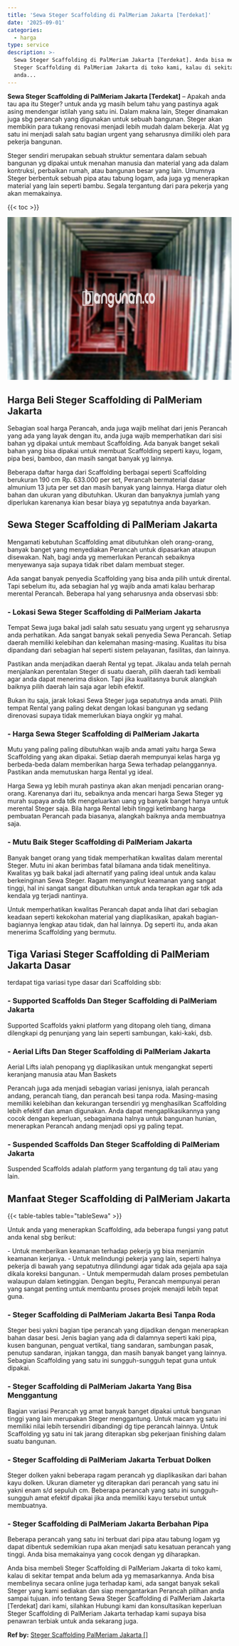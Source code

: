 ```yaml
---
title: 'Sewa Steger Scaffolding di PalMeriam Jakarta [Terdekat]'
date: '2025-09-01'
categories:
  - harga
type: service
description: >-
  Sewa Steger Scaffolding di PalMeriam Jakarta [Terdekat]. Anda bisa membeli
  Steger Scaffolding di PalMeriam Jakarta di toko kami, kalau di sekitar tempat
  anda...
---
```


**Sewa Steger Scaffolding di PalMeriam Jakarta \[Terdekat\]** – Apakah anda tau apa itu Steger? untuk anda yg masih belum tahu yang pastinya agak asing mendengar istilah yang satu ini. Dalam makna lain, Steger dinamakan juga sbg perancah yang digunakan untuk sebuah bangunan. Steger akan membikin para tukang renovasi menjadi lebih mudah dalam bekerja. Alat yg satu ini menjadi salah satu bagian urgent yang seharusnya dimiliki oleh para pekerja bangunan.

Steger sendiri merupakan sebuah struktur sementara dalam sebuah bangunan yg dipakai untuk menahan manusia dan material yang ada dalam kontruksi, perbaikan rumah, atau bangunan besar yang lain. Umumnya Steger berbentuk sebuah pipa atau tabung logam, ada juga yg menerapkan material yang lain seperti bambu. Segala tergantung dari para pekerja yang akan memakainya.

{{< toc >}}

![Sewa Steger Scaffolding di PalMeriam Jakarta [Terdekat]](/images/sewa-scaffolding-steger-15.png)

## Harga Beli Steger Scaffolding di PalMeriam Jakarta

Sebagian soal harga Perancah, anda juga wajib melihat dari jenis Perancah yang ada yang layak dengan itu, anda juga wajib memperhatikan dari sisi bahan yg dipakai untuk membaut Scaffolding. Ada banyak banget sekali bahan yang bisa dipakai untuk membuat Scaffolding seperti kayu, logam, pipa besi, bamboo, dan masih sangat banyak yg lainnya.

Beberapa daftar harga dari Scaffolding berbagai seperti Scaffolding berukuran 190 cm Rp. 633.000 per set, Perancah bermaterial dasar almunium 13 juta per set dan masih banyak yang lainnya. Harga diatur oleh bahan dan ukuran yang dibutuhkan. Ukuran dan banyaknya jumlah yang diperlukan karenanya kian besar biaya yg sepatutnya anda bayarkan.

## Sewa Steger Scaffolding di PalMeriam Jakarta

Mengamati kebutuhan Scaffolding amat dibutuhkan oleh orang-orang, banyak banget yang menyediakan Perancah untuk dipasarkan ataupun disewakan. Nah, bagi anda yg memerlukan Perancah sebaiknya menyewanya saja supaya tidak ribet dalam membuat steger.

Ada sangat banyak penyedia Scaffolding yang bisa anda pilih untuk dirental. Tapi sebelum itu, ada sebagian hal yg wajib anda amati kalau berharap merental Perancah. Beberapa hal yang seharusnya anda observasi sbb:

### \- Lokasi Sewa Steger Scaffolding di PalMeriam Jakarta

Tempat Sewa juga bakal jadi salah satu sesuatu yang urgent yg seharusnya anda perhatikan. Ada sangat banyak sekali penyedia Sewa Perancah. Setiap daerah memiliki kelebihan dan kelemahan masing-masing. Kualitas itu bisa dipandang dari sebagian hal seperti sistem pelayanan, fasilitas, dan lainnya.

Pastikan anda menjadikan daerah Rental yg tepat. Jikalau anda telah pernah menjalankan perentalan Steger di suatu daerah, pilih daerah tadi kembali agar anda dapat menerima diskon. Tapi jika kualitasnya buruk alangkah baiknya pilih daerah lain saja agar lebih efektif.

Bukan itu saja, jarak lokasi Sewa Steger juga sepatutnya anda amati. Pilih tempat Rental yang paling dekat dengan lokasi bangunan yg sedang direnovasi supaya tidak memerlukan biaya ongkir yg mahal.

### \- Harga Sewa Steger Scaffolding di PalMeriam Jakarta

Mutu yang paling paling dibutuhkan wajib anda amati yaitu harga Sewa Scaffolding yang akan dipakai. Setiap daerah mempunyai kelas harga yg berbeda-beda dalam memberikan harga Sewa terhadap pelanggannya. Pastikan anda memutuskan harga Rental yg ideal.

Harga Sewa yg lebih murah pastinya akan akan menjadi pencarian orang-orang. Karenanya dari itu, sebaiknya anda mencari harga Sewa Steger yg murah supaya anda tdk mengeluarkan uang yg banyak banget hanya untuk merental Steger saja. Bila harga Rental lebih tinggi ketimbang harga pembuatan Perancah pada biasanya, alangkah baiknya anda membuatnya saja.

### \- Mutu Baik Steger Scaffolding di PalMeriam Jakarta

Banyak banget orang yang tidak memperhatikan kwalitas dalam merental Steger. Mutu ini akan berimbas fatal bilamana anda tidak menelitinya. Kwalitas yg baik bakal jadi alternatif yang paling ideal untuk anda kalau berkeinginan Sewa Steger. Ragam menyangkut keamanan yang sangat tinggi, hal ini sangat sangat dibutuhkan untuk anda terapkan agar tdk ada kendala yg terjadi nantinya.

Untuk memperhatikan kwalitas Perancah dapat anda lihat dari sebagian keadaan seperti kekokohan material yang diaplikasikan, apakah bagian-bagiannya lengkap atau tidak, dan hal lainnya. Dg seperti itu, anda akan menerima Scaffolding yang bermutu.

## Tiga Variasi Steger Scaffolding di PalMeriam Jakarta Dasar

terdapat tiga variasi type dasar dari Scaffolding sbb:

### \- Supported Scaffolds Dan Steger Scaffolding di PalMeriam Jakarta

Supported Scaffolds yakni platform yang ditopang oleh tiang, dimana dilengkapi dg penunjang yang lain seperti sambungan, kaki-kaki, dsb.

### \- Aerial Lifts Dan Steger Scaffolding di PalMeriam Jakarta

Aerial Lifts ialah penopang yg diaplikasikan untuk mengangkat seperti keranjang manusia atau Man Baskets

Perancah juga ada menjadi sebagian variasi jenisnya, ialah perancah andang, perancah tiang, dan perancah besi tanpa roda. Masing-masing memiliki kelebihan dan kekurangan tersendiri yg menghasilkan Scaffolding lebih efektif dan aman digunakan. Anda dapat mengaplikasikannya yang cocok dengan keperluan, sebagaimana halnya untuk bangunan hunian, menerapkan Perancah andang menjadi opsi yg paling tepat.

### \- Suspended Scaffolds Dan Steger Scaffolding di PalMeriam Jakarta

Suspended Scaffolds adalah platform yang tergantung dg tali atau yang lain.

## Manfaat Steger Scaffolding di PalMeriam Jakarta

{{< table-tables table="tableSewa" >}}

Untuk anda yang menerapkan Scaffolding, ada beberapa fungsi yang patut anda kenal sbg berikut:

\- Untuk memberikan keamanan terhadap pekerja yg bisa menjamin keamanan kerjanya. - Untuk melindungi pekerja yang lain, seperti halnya pekerja di bawah yang sepatutnya dilindungi agar tidak ada gejala apa saja dikala koreksi bangunan. - Untuk mempermudah dalam proses pembetulan walaupun dalam ketinggian. Dengan begitu, Perancah mempunyai peran yang sangat penting untuk membantu proses projek menajdi lebih tepat guna.

### \- Steger Scaffolding di PalMeriam Jakarta Besi Tanpa Roda

Steger besi yakni bagian tipe perancah yang dijadikan dengan menerapkan bahan dasar besi. Jenis bagian yang ada di dalamnya seperti kaki pipa, kusen bangunan, penguat vertikal, tiang sandaran, sambungan pasak, penutup sandaran, injakan tangga, dan masih banyak banget yang lainnya. Sebagian Scaffolding yang satu ini sungguh-sungguh tepat guna untuk dipakai.

### \- Steger Scaffolding di PalMeriam Jakarta Yang Bisa Menggantung

Bagian variasi Perancah yg amat banyak banget dipakai untuk bangunan tinggi yang lain merupakan Steger menggantung. Untuk macam yg satu ini memiliki nilai lebih tersendiri dibandingi dg tipe perancah lainnya. Untuk Scaffolding yg satu ini tak jarang diterapkan sbg pekerjaan finishing dalam suatu bangunan.

### \- Steger Scaffolding di PalMeriam Jakarta Terbuat Dolken

Steger dolken yakni beberapa ragam perancah yg diaplikasikan dari bahan kayu dolken. Ukuran diameter yg diterapkan dari perancah yang satu ini yakni enam s/d sepuluh cm. Beberapa perancah yang satu ini sungguh-sungguh amat efektif dipakai jika anda memiliki kayu tersebut untuk membuatnya.

### \- Steger Scaffolding di PalMeriam Jakarta Berbahan Pipa

Beberapa perancah yang satu ini terbuat dari pipa atau tabung logam yg dapat dibentuk sedemikian rupa akan menjadi satu kesatuan perancah yang tinggi. Anda bisa memakainya yang cocok dengan yg diharapkan.

Anda bisa membeli Steger Scaffolding di PalMeriam Jakarta di toko kami, kalau di sekitar tempat anda belum ada yg memasarkannya. Anda bisa membelinya secara online juga terhadap kami, ada sangat banyak sekali Steger yang kami sediakan dan siap mengantarkan Perancah pilihan anda sampai tujuan. info tentang Sewa Steger Scaffolding di PalMeriam Jakarta \[Terdekat\] dari kami, silahkan Hubungi kami dan konsultasikan keperluan Steger Scaffolding di PalMeriam Jakarta terhadap kami supaya bisa penawran terbiak untuk anda sekarang juga.

**Ref by:** [Steger Scaffolding PalMeriam Jakarta []](https://id.wikipedia.org/wiki/Steger)
